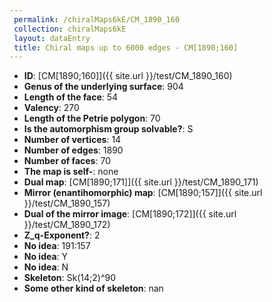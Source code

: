 ```yaml
--- 
 permalink: /chiralMaps6kE/CM_1890_160 
 collection: chiralMaps6kE
 layout: dataEntry
 title: Chiral maps up to 6000 edges - CM[1890;160]
---
```


- **ID**: [CM[1890;160]]({{ site.url }}/test/CM_1890_160)
- **Genus of the underlying surface**: 904
- **Length of the face**: 54
- **Valency**: 270
- **Length of the Petrie polygon**: 70
- **Is the automorphism group solvable?**: S
- **Number of vertices**: 14
- **Number of edges**: 1890
- **Number of faces**: 70
- **The map is self-**: none
- **Dual map**: [CM[1890;171]]({{ site.url }}/test/CM_1890_171)
- **Mirror (enantihomorphic) map**: [CM[1890;157]]({{ site.url }}/test/CM_1890_157)
- **Dual of the mirror image**: [CM[1890;172]]({{ site.url }}/test/CM_1890_172)
- **Z_q-Exponent?**: 2
- **No idea**:  191:157
- **No idea**: Y
- **No idea**: N
- **Skeleton**: Sk(14;2)^90
- **Some other kind of skeleton**: nan
